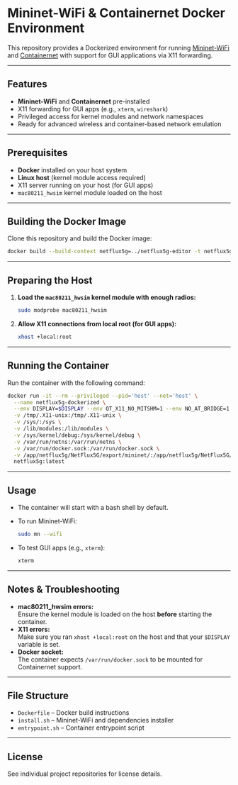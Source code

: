 # Mininet-WiFi & Containernet Docker Environment

This repository provides a Dockerized environment for running [Mininet-WiFi](https://github.com/intrig-unicamp/mininet-wifi) and [Containernet](https://github.com/containernet/containernet) with support for GUI applications via X11 forwarding.

---

## Features

- **Mininet-WiFi** and **Containernet** pre-installed
- X11 forwarding for GUI apps (e.g., `xterm`, `wireshark`)
- Privileged access for kernel modules and network namespaces
- Ready for advanced wireless and container-based network emulation

---

## Prerequisites

- **Docker** installed on your host system
- **Linux host** (kernel module access required)
- X11 server running on your host (for GUI apps)
- `mac80211_hwsim` kernel module loaded on the host

---

## Building the Docker Image

Clone this repository and build the Docker image:

```sh
docker build --build-context netflux5g=../netflux5g-editor -t netflux5g:latest .
```

---

## Preparing the Host

1. **Load the `mac80211_hwsim` kernel module with enough radios:**

   ```sh
   sudo modprobe mac80211_hwsim
   ```

2. **Allow X11 connections from local root (for GUI apps):**

   ```sh
   xhost +local:root
   ```

---

## Running the Container

Run the container with the following command:

```sh
docker run -it --rm --privileged --pid='host' --net='host' \
  --name netflux5g-dockerized \
  --env DISPLAY=$DISPLAY --env QT_X11_NO_MITSHM=1 --env NO_AT_BRIDGE=1 \
  -v /tmp/.X11-unix:/tmp/.X11-unix \
  -v /sys/:/sys \
  -v /lib/modules:/lib/modules \
  -v /sys/kernel/debug:/sys/kernel/debug \
  -v /var/run/netns:/var/run/netns \
  -v /var/run/docker.sock:/var/run/docker.sock \
  -v /app/netflux5g/NetFlux5G/export/mininet/:/app/netflux5g/NetFlux5G/export/mininet/ \
  netflux5g:latest
```

---

## Usage

- The container will start with a bash shell by default.
- To run Mininet-WiFi:

  ```sh
  sudo mn --wifi
  ```

- To test GUI apps (e.g., `xterm`):

  ```sh
  xterm
  ```

---

## Notes & Troubleshooting

- **mac80211_hwsim errors:**  
  Ensure the kernel module is loaded on the host **before** starting the container.
- **X11 errors:**  
  Make sure you ran `xhost +local:root` on the host and that your `$DISPLAY` variable is set.
- **Docker socket:**  
  The container expects `/var/run/docker.sock` to be mounted for Containernet support.

---

## File Structure

- `Dockerfile` – Docker build instructions
- `install.sh` – Mininet-WiFi and dependencies installer
- `entrypoint.sh` – Container entrypoint script

---

## License

See individual project repositories for license details.